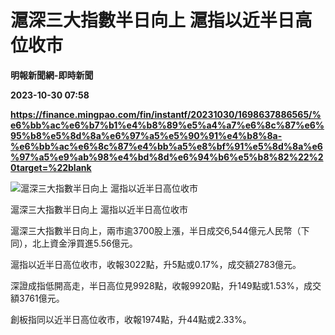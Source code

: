 # 滬深三大指數半日向上 滬指以近半日高位收市
**明報新聞網-即時新聞**

**2023-10-30 07:58**

**https://finance.mingpao.com/fin/instantf/20231030/1698637886565/%e6%bb%ac%e6%b7%b1%e4%b8%89%e5%a4%a7%e6%8c%87%e6%95%b8%e5%8d%8a%e6%97%a5%e5%90%91%e4%b8%8a-%e6%bb%ac%e6%8c%87%e4%bb%a5%e8%bf%91%e5%8d%8a%e6%97%a5%e9%ab%98%e4%bd%8d%e6%94%b6%e5%b8%82%22%20target=%22blank**

![滬深三大指數半日向上  滬指以近半日高位收市](https://fs.mingpao.com/fin/20231030/s00010/f3102f75df258a2b3a3aa300d2d29898.jpg)

滬深三大指數半日向上 滬指以近半日高位收市

滬深三大指數半日向上，兩市逾3700股上漲，半日成交6,544億元人民幣（下同），北上資金淨買進5.56億元。

滬指以近半日高位收市，收報3022點，升5點或0.17%，成交額2783億元。

深證成指低開高走，半日高位見9928點，收報9920點，升149點或1.53%，成交額3761億元。

創板指同以近半日高位收市，收報1974點，升44點或2.33%。
